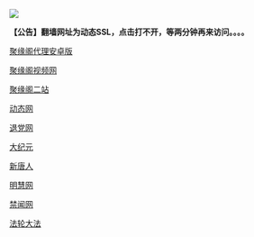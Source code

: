 
![](https://raw.githubusercontent.com/hao369/a/master/j.jpg)

**【公告】翻墙网址为动态SSL，点击打不开，等两分钟再来访问。。。。**

 [聚缘阁代理安卓版](https://github.com/hao369/a/raw/master/j8.apk)

 [聚缘阁视频网](http://qwa3.cdew3.ml/9.html)

[聚缘阁二站](http://qwa3.cdew3.ml/j2)


 [动态网](http://qwa3.cdew3.ml/)

[退党网](http://qwa3.cdew3.ml/?id=8)

[大纪元](http://qwa3.cdew3.ml/?id=7)

[新唐人](http://qwa3.cdew3.ml/?id=5)

[明慧网](http://qwa3.cdew3.ml/?id=3)

[禁闻网](http://qwa3.cdew3.ml/?id=16)

[法轮大法](http://qwa3.cdew3.ml/?id=15)